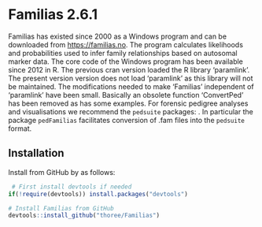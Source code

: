 
<!-- README.md is generated from README.Rmd. Please edit that file -->

# Familias 2.6.1

Familias has existed since 2000 as a Windows program and can be
downloaded from <https://familias.no>. The program calculates
likelihoods and probabilities used to infer family relationships based
on autosomal marker data. The core code of the Windows program has been
available since 2012 in R. The previous cran version loaded the R
library ‘paramlink’. The present version version does not load
‘paramlink’ as this library will not be maintained. The modifications
needed to make ‘Familias’ independent of ‘paramlink’ have been small.
Basically an obsolete function ‘ConvertPed’ has been removed as has some
examples. For forensic pedigree analyses and visualisations we recommend
the `pedsuite` packages: . In particular the package `pedFamilias`
facilitates conversion of .fam files into the `pedsuite` format.

## Installation

Install from GitHub by as follows:

``` r
 # First install devtools if needed
if(!require(devtools)) install.packages("devtools")

# Install Familias from GitHub
devtools::install_github("thoree/Familias")
```

